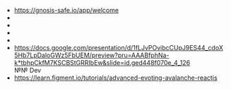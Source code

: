 * https://gnosis-safe.io/app/welcome
* 
*  
*   
*    
* https://docs.google.com/presentation/d/1fLJvPOvibcCUpJ9ES44_cdoX5Hb7LpDaloGWz5FbUEM/preview?pru=AAABfphNa-k*tbhpCkfM7KSCBStGRRIbEw&slide=id.ged448f070e_4_126   
№№ Dev
* https://learn.figment.io/tutorials/advanced-evoting-avalanche-reactjs
